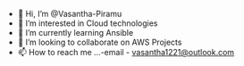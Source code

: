 - 👋 Hi, I’m @Vasantha-Piramu
- 👀 I’m interested in Cloud technologies 
- 🌱 I’m currently learning Ansible
- 💞️ I’m looking to collaborate on AWS Projects
- 📫 How to reach me ...-email - vasantha1221@outlook.com

<!---
Vasantha-Piramu/Vasantha-Piramu is a ✨ special ✨ repository because its `README.md` (this file) appears on your GitHub profile.
You can click the Preview link to take a look at your changes.
--->
